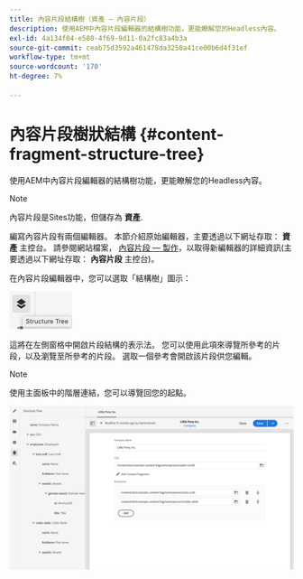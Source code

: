 ```yaml
---
title: 內容片段結構樹（資產 — 內容片段）
description: 使用AEM中內容片段編輯器的結構樹功能，更能瞭解您的Headless內容。
exl-id: 4a134f04-e580-4f69-9d11-0a2fc83a4b3a
source-git-commit: ceab75d3592a461478da3250a41ce00b6d4f31ef
workflow-type: tm+mt
source-wordcount: '170'
ht-degree: 7%

---
```


# 內容片段樹狀結構 {#content-fragment-structure-tree}

使用AEM中內容片段編輯器的結構樹功能，更能瞭解您的Headless內容。

>[!NOTE]
>
>內容片段是Sites功能，但儲存為 **資產**.
>
>編寫內容片段有兩個編輯器。 本節介紹原始編輯器，主要透過以下網址存取： **資產** 主控台。 請參閱網站檔案， [內容片段 — 製作](/help/sites-cloud/administering/content-fragments/authoring.md)，以取得新編輯器的詳細資訊(主要透過以下網址存取： **內容片段** 主控台)。

在內容片段編輯器中，您可以選取「結構樹」圖示：

![側面板中的內容片段結構樹](assets/cfm-structuretree-01.png)

這將在左側窗格中開啟片段結構的表示法。 您可以使用此項來導覽所參考的片段，以及瀏覽至所參考的片段。 選取一個參考會開啟該片段供您編輯。

>[!NOTE]
>
>使用主面板中的階層連結，您可以導覽回您的起點。

![內容片段結構樹範例](assets/cfm-structuretree-02.png)
